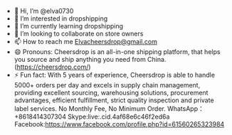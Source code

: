 - 👋 Hi, I’m @elva0730
- 👀 I’m interested in dropshipping
- 🌱 I’m currently learning dropshipping
- 💞️ I’m looking to collaborate on store owners
- 📫 How to reach me Elvacheersdrop@gmail.com
- 😄 Pronouns: Cheersdrop is an all-in-one shipping platform, that helps you source and ship anything you need from China. (https://cheersdrop.com/)
- ⚡ Fun fact: With 5 years of experience, Cheersdrop is able to handle 5000+ orders per day and excels in supply chain management, providing excellent sourcing, warehousing solutions, procurement advantages, efficient fulfillment, strict quality inspection and private label services.
No Monthly Fee, No Minimum Order.
WhatsApp：+8618414307304
Skype:live:.cid.4af68e6c46f2ed6a
Facebook:https://www.facebook.com/profile.php?id=61560265323984
